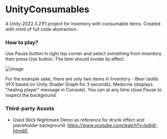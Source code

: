 # UnityConsumables
A Unity 2022.3.21f1 project for inventory with consumable items. Created with mind of full code abstraction.

### How to play?
Use Pause button in right top corner and select something from Inventory then press Use button. The item should invoke its effect.

![image](https://github.com/user-attachments/assets/56dd0e75-00d7-49a6-8a76-63f9e6df5f7b)

For the example sake, there are only two items in Inventory - Beer (adds VFX based on Unity Shader Graph for 3 seconds), Medicine (displays "healing player" message in Console).
You can at any time close Pause to inspect the background.


### Third-party Assets
- Used Stick Nightmare Demo as reference for drunk effect and placeholder background: https://www.youtube.com/watch?v=bdn8-btmdjE
